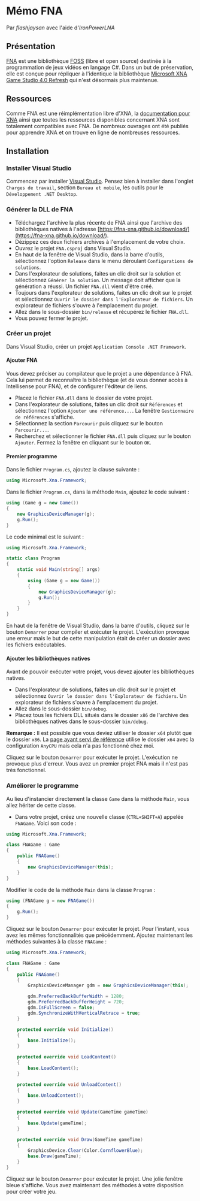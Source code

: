 # Mémo FNA

Par *flashjaysan* avec l'aide d'*IronPowerLNA*

## Présentation

[FNA](https://fna-xna.github.io/) est une bibliothèque [FOSS](https://itsfoss.com/what-is-foss/) (libre et open source) destinée à la programmation de jeux vidéos en langage C#. Dans un but de préservation, elle est conçue pour répliquer à l'identique la bibliothèque [Microsoft XNA Game Studio 4.0 Refresh](https://en.wikipedia.org/wiki/Microsoft_XNA) qui n'est désormais plus maintenue.

## Ressources

Comme FNA est une réimplémentation libre d'XNA, la [documentation pour XNA](http://msdn.microsoft.com/en-us/library/bb200104.aspx) ainsi que toutes les ressources disponibles concernant XNA sont totalement compatibles avec FNA. De nombreux ouvrages ont été publiés pour apprendre XNA et on trouve en ligne de nombreuses ressources.

## Installation

### Installer Visual Studio

Commencez par installer [Visual Studio](https://visualstudio.microsoft.com/). Pensez bien à installer dans l'onglet `Charges de travail`, section `Bureau et mobile`, les outils pour le `Développement .NET Desktop`.

### Générer la DLL de FNA

- Téléchargez l'archive la plus récente de FNA ainsi que l'archive des bibliothèques natives à l'adresse [https://fna-xna.github.io/download/](https://fna-xna.github.io/download/).
- Dézippez ces deux fichiers archives à l'emplacement de votre choix.
- Ouvrez le projet `FNA.csproj` dans Visual Studio.
- En haut de la fenêtre de Visual Studio, dans la barre d'outils, sélectionnez l'option `Release` dans le menu déroulant `Configurations de solutions`.
- Dans l'explorateur de solutions, faites un clic droit sur la solution et sélectionnez `Générer la solution`. Un message doit afficher que la génération a réussi. Un fichier `FNA.dll` vient d'être créé.
- Toujours dans l'explorateur de solutions, faites un clic droit sur le projet et sélectionnez `Ouvrir le dossier dans l'Explorateur de fichiers`. Un explorateur de fichiers s'ouvre à l'emplacement du projet.
- Allez dans le sous-dossier `bin/release` et récupérez le fichier `FNA.dll`.
- Vous pouvez fermer le projet.

### Créer un projet

Dans Visual Studio, créer un projet `Application Console .NET Framework`.

#### Ajouter FNA

Vous devez préciser au compilateur que le projet a une dépendance à FNA. Cela lui permet de reconnaître la bibliothèque (et de vous donner accès à Intellisense pour FNA), et de configurer l'éditeur de liens.

- Placez le fichier `FNA.dll` dans le dossier de votre projet.
- Dans l'explorateur de solutions, faites un clic droit sur `Références` et sélectionnez l'option `Ajouter une référence...`. La fenêtre `Gestionnaire de références` s'affiche.
- Sélectionnez la section `Parcourir` puis cliquez sur le bouton `Parcourir...`.
- Recherchez et sélectionner le fichier `FNA.dll` puis cliquez sur le bouton `Ajouter`. Fermez la fenêtre en cliquant sur le bouton `OK`.

#### Premier programme

Dans le fichier `Program.cs`, ajoutez la clause suivante :

```csharp
using Microsoft.Xna.Framework;
```

Dans le fichier `Program.cs`, dans la méthode `Main`, ajoutez le code suivant :

```csharp
using (Game g = new Game())
{
    new GraphicsDeviceManager(g);
    g.Run();
}
```

Le code minimal est le suivant :

```csharp
using Microsoft.Xna.Framework;

static class Program
{
	static void Main(string[] args)
	{
		using (Game g = new Game())
		{
			new GraphicsDeviceManager(g);
			g.Run();
		}
	}
}
```

En haut de la fenêtre de Visual Studio, dans la barre d'outils, cliquez sur le bouton `Demarrer` pour compiler et exécuter le projet. L'exécution provoque une erreur mais le but de cette manipulation était de créer un dossier avec les fichiers exécutables.

#### Ajouter les bibliothèques natives

Avant de pouvoir exécuter votre projet, vous devez ajouter les bibliothèques natives.

- Dans l'explorateur de solutions, faites un clic droit sur le projet et sélectionnez `Ouvrir le dossier dans l'Explorateur de fichiers`. Un explorateur de fichiers s'ouvre à l'emplacement du projet.
- Allez dans le sous-dossier `bin/debug`.
- Placez tous les fichiers DLL situés dans le dossier `x86` de l'archive des bibliothèques natives dans le sous-dossier `bin/debug`.

**Remarque :** Il est possible que vous deviez utiliser le dossier `x64` plutôt que le dossier `x86`. La [page ayant servi de référence](https://gist.github.com/flibitijibibo/1ce4b7899b3cf1805a420330f0d2faf3) utilise le dossier `x64` avec la configuration `AnyCPU` mais cela n'a pas fonctionné chez moi.

Cliquez sur le bouton `Demarrer` pour exécuter le projet. L'exécution ne provoque plus d'erreur. Vous avez un premier projet FNA mais il n'est pas très fonctionnel.

### Améliorer le programme

Au lieu d'instancier directement la classe `Game` dans la méthode `Main`, vous allez hériter de cette classe.

- Dans votre projet, créez une nouvelle classe (`CTRL+SHIFT+A`) appelée `FNAGame`. Voici son code :

```csharp
using Microsoft.Xna.Framework;

class FNAGame : Game
{
	public FNAGame()
	{
		new GraphicsDeviceManager(this);
	}
}
```

Modifier le code de la méthode `Main` dans la classe `Program` :

```csharp
using (FNAGame g = new FNAGame())
{
    g.Run();
}
```

Cliquez sur le bouton `Demarrer` pour exécuter le projet. Pour l'instant, vous avez les mêmes fonctionnalités que précédemment. Ajoutez maintenant les méthodes suivantes à la classe `FNAGame` :

```csharp
using Microsoft.Xna.Framework;

class FNAGame : Game
{
	public FNAGame()
	{
		GraphicsDeviceManager gdm = new GraphicsDeviceManager(this);

		gdm.PreferredBackBufferWidth = 1280;
		gdm.PreferredBackBufferHeight = 720;
		gdm.IsFullScreen = false;
		gdm.SynchronizeWithVerticalRetrace = true;
	}

	protected override void Initialize()
	{
		base.Initialize();
	}

	protected override void LoadContent()
	{
		base.LoadContent();
	}

	protected override void UnloadContent()
	{
		base.UnloadContent();
	}

	protected override void Update(GameTime gameTime)
	{
		base.Update(gameTime);
	}

	protected override void Draw(GameTime gameTime)
	{
		GraphicsDevice.Clear(Color.CornflowerBlue);
		base.Draw(gameTime);
	}
}
```

Cliquez sur le bouton `Demarrer` pour exécuter le projet. Une jolie fenêtre bleue s'affiche. Vous avez maintenant des méthodes à votre disposition pour créer votre jeu.
